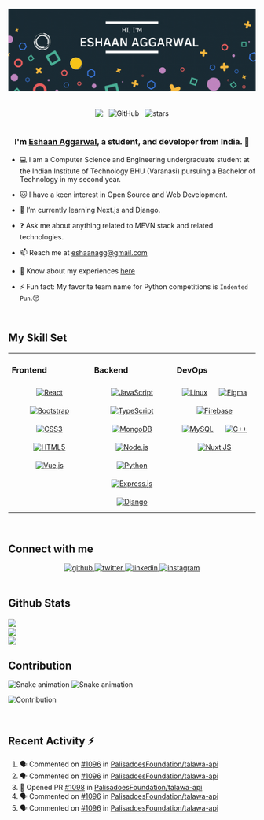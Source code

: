 ![Header GIF](assets/header.gif)

<br>

<div align="center">
<img src="https://komarev.com/ghpvc/?username=eshaanagg&&style=flat-square" align="center" />
&nbsp;
<img alt="GitHub" src="https://img.shields.io/badge/dynamic/json?logo=github&label=Followers&query=%24.data.totalSubs&url=https%3A%2F%2Fapi.spencerwoo.com%2Fsubstats%2F%3Fsource%3Dgithub%26queryKey%3Deshaanagg&longCache=true" align="center" />
&nbsp;
<img src="https://img.shields.io/github/stars/eshaanagg?label=Stars" alt="stars" align="center">
</div>

<br>

### <div align="center">I'm [Eshaan Aggarwal](https://eshaanagg.netlify.app/), a student, and developer from India. 🚀</div>

- 💻 I am a Computer Science and Engineering undergraduate student at the Indian Institute of Technology BHU (Varanasi) pursuing a Bachelor of Technology in my second year.

- 🐱 I have a keen interest in Open Source and Web Development.

- 🌱 I’m currently learning Next.js and Django.

- ❓ Ask me about anything related to MEVN stack and related technologies.

- 📫 Reach me at eshaanagg@gmail.com

- 📄 Know about my experiences [here](https://www.canva.com/design/DAFKZUTun1c/v9PVUxOj-KIEn7MPmg2jEg/view?utm_content=DAFKZUTun1c&utm_campaign=designshare&utm_medium=link&utm_source=publishsharelink)

- ⚡ Fun fact: My favorite team name for Python competitions is `Indented Pun`.😚

<br/>

## My Skill Set

<table><tr><td valign="top" width="33%">

### Frontend

<div align="center">  
<a href="https://reactjs.org/" target="_blank"><img style="margin: 10px" src="https://profilinator.rishav.dev/skills-assets/react-original-wordmark.svg" alt="React" height="50" /></a>  
<a href="https://getbootstrap.com/docs/3.4/javascript/" target="_blank"><img style="margin: 10px" src="https://profilinator.rishav.dev/skills-assets/bootstrap-plain.svg" alt="Bootstrap" height="50" /></a>  
<a href="https://www.w3schools.com/css/" target="_blank"><img style="margin: 10px" src="https://profilinator.rishav.dev/skills-assets/css3-original-wordmark.svg" alt="CSS3" height="50" /></a>  
<a href="https://en.wikipedia.org/wiki/HTML5" target="_blank"><img style="margin: 10px" src="https://profilinator.rishav.dev/skills-assets/html5-original-wordmark.svg" alt="HTML5" height="50" /></a>  
<a href="https://vuejs.org/" target="_blank"><img style="margin: 10px" src="https://profilinator.rishav.dev/skills-assets/vuejs-original-wordmark.svg" alt="Vue.js" height="50" /></a>  
</div>

</td><td valign="top" width="33%">

### Backend

<div align="center">  
<a href="https://www.javascript.com/" target="_blank"><img style="margin: 10px" src="https://profilinator.rishav.dev/skills-assets/javascript-original.svg" alt="JavaScript" height="50" /></a>  
<a href="https://www.typescriptlang.org/" target="_blank"><img style="margin: 10px" src="https://profilinator.rishav.dev/skills-assets/typescript-original.svg" alt="TypeScript" height="50" /></a>  
<a href="https://www.mongodb.com/" target="_blank"><img style="margin: 10px" src="https://profilinator.rishav.dev/skills-assets/mongodb-original-wordmark.svg" alt="MongoDB" height="50" /></a>  
<a href="https://nodejs.org/" target="_blank"><img style="margin: 10px" src="https://profilinator.rishav.dev/skills-assets/nodejs-original-wordmark.svg" alt="Node.js" height="50" /></a>  
<a href="https://www.python.org/" target="_blank"><img style="margin: 10px" src="https://profilinator.rishav.dev/skills-assets/python-original.svg" alt="Python" height="50" /></a>  
<a href="https://expressjs.com/" target="_blank"><img style="margin: 10px" src="https://profilinator.rishav.dev/skills-assets/express-original-wordmark.svg" alt="Express.js" height="50" /></a>  
<a href="https://www.djangoproject.com/" target="_blank"><img style="margin: 10px" src="https://profilinator.rishav.dev/skills-assets/django-original.svg" alt="Django" height="50" /></a>  
</div>

</td><td valign="top" width="33%">

### DevOps

<div align="center">  
<a href="https://www.linux.org/" target="_blank"><img style="margin: 10px" src="https://profilinator.rishav.dev/skills-assets/linux-original.svg" alt="Linux" height="50" /></a>  
<a href="https://www.figma.com/" target="_blank"><img style="margin: 10px" src="https://profilinator.rishav.dev/skills-assets/figma-icon.svg" alt="Figma" height="50" /></a>  
<a href="https://firebase.google.com/" target="_blank"><img style="margin: 10px" src="https://profilinator.rishav.dev/skills-assets/firebase.png" alt="Firebase" height="50" /></a>  
<a href="https://www.mysql.com/" target="_blank"><img style="margin: 10px" src="https://profilinator.rishav.dev/skills-assets/mysql-original-wordmark.svg" alt="MySQL" height="50" /></a>  
<a href="https://www.cplusplus.com/" target="_blank"><img style="margin: 10px" src="https://profilinator.rishav.dev/skills-assets/cplusplus-original.svg" alt="C++" height="50" /></a>  
<a href="https://nuxtjs.org/" target="_blank"><img style="margin: 10px" src="https://profilinator.rishav.dev/skills-assets/nuxt.png" alt="Nuxt JS" height="50" /></a>  
</div>

</td></tr></table>

<br/>

## Connect with me

<div align="center">
<a href="https://github.com/eshaanagg" target="_blank">
<img src=https://img.shields.io/badge/github-%2324292e.svg?&style=for-the-badge&logo=github&logoColor=white alt=github style="margin-bottom: 5px;" />
</a>
<a href="https://twitter.com/eshaanagg" target="_blank">
<img src=https://img.shields.io/badge/twitter-%2300acee.svg?&style=for-the-badge&logo=twitter&logoColor=white alt=twitter style="margin-bottom: 5px;" />
</a>
<a href="https://linkedin.com/in/eshaan-aggarwal" target="_blank">
<img src=https://img.shields.io/badge/linkedin-%231E77B5.svg?&style=for-the-badge&logo=linkedin&logoColor=white alt=linkedin style="margin-bottom: 5px;" />
</a>
<a href="https://instagram.com/eshhh.aan" target="_blank">
<img src=https://img.shields.io/badge/instagram-%23000000.svg?&style=for-the-badge&logo=instagram&logoColor=white alt=instagram style="margin-bottom: 5px;" />
</a>  
</div>

<br/>

<h2>Github Stats</h2>
<img src="https://github-readme-stats.vercel.app/api?username=eshaanagg&show_icons=true&count_private=true&theme=tokyonight" align="center" />  
<br/>
<img src="https://github-readme-stats.vercel.app/api/top-langs?username=eshaanagg&show_icons=true&locale=en&layout=compact&theme=tokyonight" align="center" /> 
<br />
<img src="https://github-readme-streak-stats.herokuapp.com/?user=eshaanagg&theme=tokyonight" align="center" />
<br />

## Contribution

![Snake animation](https://raw.githubusercontent.com/EshaanAgg/eshaanagg/output/github-contribution-grid-snake-dark.svg#gh-dark-mode-only)
![Snake animation](https://raw.githubusercontent.com/eshaanagg/output/github-contribution-grid-snake.svg#gh-light-mode-only)

![Contribution](https://activity-graph.herokuapp.com/graph?username=eshaanagg&theme=react-dark&hide_border=true&area=true)

<br/>

## Recent Activity :zap:

<!--START_SECTION:activity-->

1. 🗣 Commented on [#1096](https://github.com/PalisadoesFoundation/talawa-api/issues/1096) in [PalisadoesFoundation/talawa-api](https://github.com/PalisadoesFoundation/talawa-api)
2. 🗣 Commented on [#1096](https://github.com/PalisadoesFoundation/talawa-api/issues/1096) in [PalisadoesFoundation/talawa-api](https://github.com/PalisadoesFoundation/talawa-api)
3. 💪 Opened PR [#1098](https://github.com/PalisadoesFoundation/talawa-api/pull/1098) in [PalisadoesFoundation/talawa-api](https://github.com/PalisadoesFoundation/talawa-api)
4. 🗣 Commented on [#1096](https://github.com/PalisadoesFoundation/talawa-api/issues/1096) in [PalisadoesFoundation/talawa-api](https://github.com/PalisadoesFoundation/talawa-api)
5. 🗣 Commented on [#1096](https://github.com/PalisadoesFoundation/talawa-api/issues/1096) in [PalisadoesFoundation/talawa-api](https://github.com/PalisadoesFoundation/talawa-api)
<!--END_SECTION:activity-->
